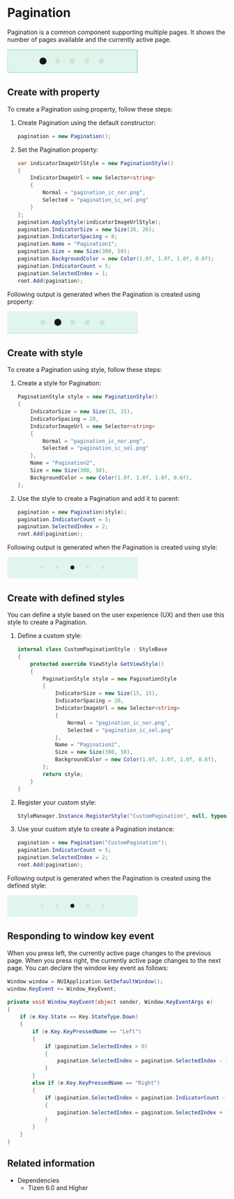 # Pagination

Pagination is a common component supporting multiple pages. It shows the number of pages available and the currently active page.

![Pagination](./media/Pagination.png)

## Create with property

To create a Pagination using property, follow these steps:

1. Create Pagination using the default constructor:

    ```cs
    pagination = new Pagination();
    ```

2. Set the Pagination property:

    ```cs
    var indicatorImageUrlStyle = new PaginationStyle()
    {
        IndicatorImageUrl = new Selector<string>
        {
            Normal = "pagination_ic_nor.png",
            Selected = "pagination_ic_sel.png"
        }
    };
    pagination.ApplyStyle(indicatorImageUrlStyle);
    pagination.IndicatorSize = new Size(26, 26);
    pagination.IndicatorSpacing = 8;
    pagination.Name = "Pagination1";
    pagination.Size = new Size(300, 50);
    pagination.BackgroundColor = new Color(1.0f, 1.0f, 1.0f, 0.6f);
    pagination.IndicatorCount = 5;
    pagination.SelectedIndex = 1;
    root.Add(pagination);
    ```

Following output is generated when the Pagination is created using property:

![Pagination1](./media/Pagination1.png)

## Create with style

To create a Pagination using style, follow these steps:

1. Create a style for Pagination:

    ```cs
    PaginationStyle style = new PaginationStyle()
    {
        IndicatorSize = new Size(15, 15),
        IndicatorSpacing = 20,
        IndicatorImageUrl = new Selector<string>
        {
            Normal = "pagination_ic_nor.png",
            Selected = "pagination_ic_sel.png"
        },
        Name = "Pagination2",
        Size = new Size(300, 50),
        BackgroundColor = new Color(1.0f, 1.0f, 1.0f, 0.6f),
    };
    ```

2. Use the style to create a Pagination and add it to parent:

    ```cs
    pagination = new Pagination(style);
    pagination.IndicatorCount = 5;
    pagination.SelectedIndex = 2;
    root.Add(pagination);
    ```

Following output is generated when the Pagination is created using style:

![Pagination2](./media/Pagination2.png)

## Create with defined styles

You can define a style based on the user experience (UX) and then use this style to create a Pagination.

1. Define a custom style:

    ```cs
    internal class CustomPaginationStyle : StyleBase
    {
        protected override ViewStyle GetViewStyle()
        {
            PaginationStyle style = new PaginationStyle
            {
                IndicatorSize = new Size(15, 15),
                IndicatorSpacing = 20,
                IndicatorImageUrl = new Selector<string>
                {
                    Normal = "pagination_ic_nor.png",
                    Selected = "pagination_ic_sel.png"
                },
                Name = "Pagination2",
                Size = new Size(300, 50),
                BackgroundColor = new Color(1.0f, 1.0f, 1.0f, 0.6f),
            };
            return style;
        }
    }
    ```

2. Register your custom style:

    ```cs
    StyleManager.Instance.RegisterStyle("CustomPagination", null, typeof(YourNameSpace.CustomPaginationStyle));
    ```

3. Use your custom style to create a Pagination instance:

    ```cs
    pagination = new Pagination("CustomPagination");
    pagination.IndicatorCount = 5;
    pagination.SelectedIndex = 2;
    root.Add(pagination);
    ```

Following output is generated when the Pagination is created using the defined style:

![Pagination2](./media/Pagination2.png)

## Responding to window key event

When you press left, the currently active page changes to the previous page. When you press right, the currently active page changes to the next page.
You can declare the window key event as follows:

```cs
Window window = NUIApplication.GetDefaultWindow();
window.KeyEvent += Window_KeyEvent;
```

```cs
private void Window_KeyEvent(object sender, Window.KeyEventArgs e)
{
    if (e.Key.State == Key.StateType.Down)
    {
        if (e.Key.KeyPressedName == "Left")
        {
            if (pagination.SelectedIndex > 0)
            {
                pagination.SelectedIndex = pagination.SelectedIndex - 1;
            }
        }
        else if (e.Key.KeyPressedName == "Right")
        {
            if (pagination.SelectedIndex < pagination.IndicatorCount - 1)
            {
                pagination.SelectedIndex = pagination.SelectedIndex + 1;
            }
        }
    }
}
```

## Related information

- Dependencies
  -   Tizen 6.0 and Higher
